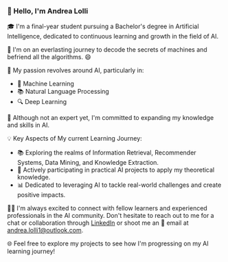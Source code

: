 ### 👋 Hello, I'm Andrea Lolli

🎓 I'm a final-year student pursuing a Bachelor's degree in Artificial Intelligence, dedicated to continuous learning and growth in the field of AI.

🤖 I'm on an everlasting journey to decode the secrets of machines and befriend all the algorithms. 😄

🌱 My passion revolves around AI, particularly in:

- 🧠 Machine Learning
- 📚 Natural Language Processing
- 🔍 Deep Learning

🌟 Although not an expert yet, I'm committed to expanding my knowledge and skills in AI.

💡 Key Aspects of My current Learning Journey:

- 📚 Exploring the realms of Information Retrieval, Recommender Systems, Data Mining, and Knowledge Extraction.
- 💼 Actively participating in practical AI projects to apply my theoretical knowledge.
- 📊 Dedicated to leveraging AI to tackle real-world challenges and create positive impacts.

🙋‍♂️ I'm always excited to connect with fellow learners and experienced professionals in the AI community. Don't hesitate to reach out to me for a chat or collaboration through [LinkedIn](https://www.linkedin.com/in/andrea-lolli-2912aq/) or shoot me an 📧 email at [andrea.lolli1@outlook.com](mailto:andrea.lolli1@outlook.com).

🌐 Feel free to explore my projects to see how I'm progressing on my AI learning journey!
